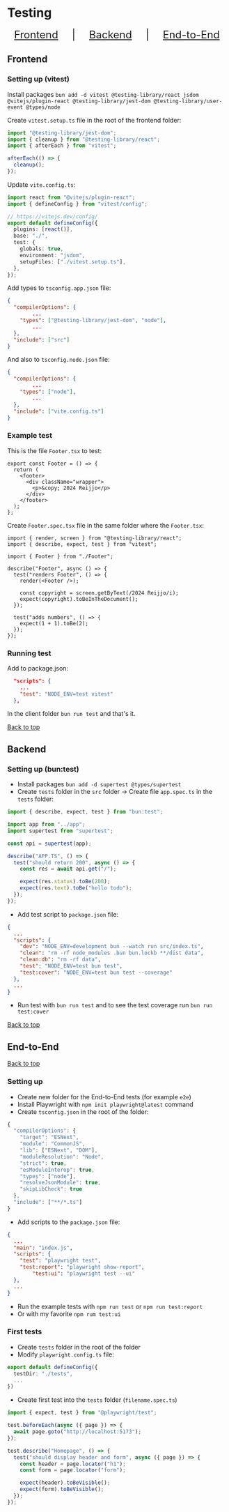 # Testing
<div id='top' style="font-size: 1.5rem; display: flex; justify-content: space-around;">
	<a href='#frontend'>Frontend</a> |
	<a href='#backend'>Backend</a> |
	<a href='#end-to-end'>End-to-End</a>
</div>

## Frontend
### Setting up (vitest)
Install packages
`bun add -d vitest @testing-library/react jsdom @vitejs/plugin-react @testing-library/jest-dom @testing-library/user-event @types/node`

Create `vitest.setup.ts` file in the root of the frontend folder:
```ts
import "@testing-library/jest-dom";
import { cleanup } from "@testing-library/react";
import { afterEach } from "vitest";

afterEach(() => {
  cleanup();
});
```

Update `vite.config.ts`:

```ts
import react from "@vitejs/plugin-react";
import { defineConfig } from "vitest/config";

// https://vitejs.dev/config/
export default defineConfig({
  plugins: [react()],
  base: "./",
  test: {
    globals: true,
    environment: "jsdom",
    setupFiles: ["./vitest.setup.ts"],
  },
});
```

Add types to `tsconfig.app.json` file:

```json
{
  "compilerOptions": {
		...
    "types": ["@testing-library/jest-dom", "node"],
		...
  },
  "include": ["src"]
}
```

And also to `tsconfig.node.json` file:

```json
{
  "compilerOptions": {
		...
    "types": ["node"],
		...
  },
  "include": ["vite.config.ts"]
}
```
### Example test
This is the file `Footer.tsx` to test:
```tsx
export const Footer = () => {
  return (
    <footer>
      <div className="wrapper">
        <p>&copy; 2024 Reijjo</p>
      </div>
    </footer>
  );
};
```

Create `Footer.spec.tsx` file in the same folder where the `Footer.tsx`:
```tsx
import { render, screen } from "@testing-library/react";
import { describe, expect, test } from "vitest";

import { Footer } from "./Footer";

describe("Footer", async () => {
  test("renders Footer", () => {
    render(<Footer />);

    const copyright = screen.getByText(/2024 Reijjo/i);
    expect(copyright).toBeInTheDocument();
  });

  test("adds numbers", () => {
    expect(1 + 1).toBe(2);
  });
});

```

### Running test
Add to package.json:
```json
  "scripts": {
    ...
    "test": "NODE_ENV=test vitest"
  },
```

In the client folder `bun run test` and that's it.

<a href='#top'>Back to top</a>


## Backend
### Setting up (bun:test)
- Install packages `bun add -d supertest @types/supertest`
- Create `tests` folder in the `src` folder -> Create file `app.spec.ts` in the `tests` folder:
```ts
import { describe, expect, test } from "bun:test";

import app from "../app";
import supertest from "supertest";

const api = supertest(app);

describe("APP.TS", () => {
  test("should return 200", async () => {
    const res = await api.get("/");

    expect(res.status).toBe(200);
    expect(res.text).toBe("hello todo");
  });
});

```
- Add test script to `package.json` file:
```json
{
  ...
  "scripts": {
    "dev": "NODE_ENV=development bun --watch run src/index.ts",
    "clean": "rm -rf node_modules .bun bun.lockb **/dist data",
    "clean:db": "rm -rf data",
    "test": "NODE_ENV=test bun test",
    "test:cover": "NODE_ENV=test bun test --coverage"
  },
  ...
}

```
- Run test with `bun run test` and to see the test coverage run `bun run test:cover`



<a href='#top'>Back to top</a>

## End-to-End
<a href='#top'>Back to top</a>

### Setting up
- Create new folder for the End-to-End tests (for example `e2e`)
- Install Playwright with `npm init playwright@latest` command
- Create `tsconfig.json` in the root of the folder:
```ts
{
  "compilerOptions": {
    "target": "ESNext",
    "module": "CommonJS",
    "lib": ["ESNext", "DOM"],
    "moduleResolution": "Node",
    "strict": true,
    "esModuleInterop": true,
    "types": ["node"],
    "resolveJsonModule": true,
    "skipLibCheck": true
  },
  "include": ["**/*.ts"]
}
```
- Add scripts to the `package.json` file:
```json
{
  ...
  "main": "index.js",
  "scripts": {
    "test": "playwright test",
    "test:report": "playwright show-report",
		"test:ui": "playwright test --ui"
  },
  ...
}

```

- Run the example tests with `npm run test` or `npm run test:report`
- Or with my favorite `npm rum test:ui`

### First tests
- Create `tests` folder in the root of the folder
- Modify `playwright.config.ts` file:
```ts
export default defineConfig({
  testDir: "./tests",
  ...
})
```
- Create first test into the `tests` folder (`filename.spec.ts`)
```ts
import { expect, test } from "@playwright/test";

test.beforeEach(async ({ page }) => {
  await page.goto("http://localhost:5173");
});

test.describe("Homepage", () => {
  test("should display header and form", async ({ page }) => {
    const header = page.locator("h1");
    const form = page.locator("form");

    expect(header).toBeVisible();
    expect(form).toBeVisible();
  });
});

```
